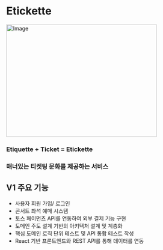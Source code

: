# Etickette

<img width="400" height="300" alt="Image" src="https://github.com/user-attachments/assets/4af4bc7b-86c1-4194-960b-d18c9d0d4b51" />
<br>

### Etiquette + Ticket = Etickette
### 매너있는 티켓팅 문화를 제공하는 서비스



## V1 주요 기능
- 사용자 회원 가입/ 로그인
- 콘서트 좌석 예매 시스템
- 토스 페이먼츠 API를 연동하여 외부 결제 기능 구현
- 도메인 주도 설계 기반의 아키텍처 설계 및 계층화
- 핵심 도메인 로직 단위 테스트 및 API 통합 테스트 작성
- React 기반 프론트엔드와 REST API를 통해 데이터를 연동
